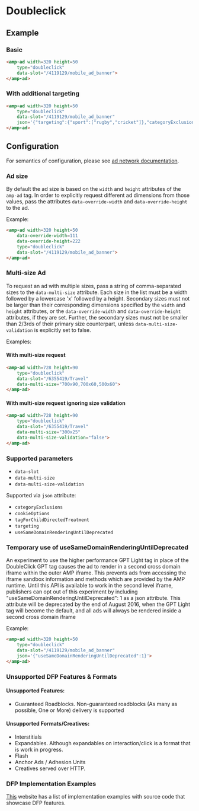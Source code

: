 <!---
Copyright 2015 The AMP HTML Authors. All Rights Reserved.

Licensed under the Apache License, Version 2.0 (the "License");
you may not use this file except in compliance with the License.
You may obtain a copy of the License at

      http://www.apache.org/licenses/LICENSE-2.0

Unless required by applicable law or agreed to in writing, software
distributed under the License is distributed on an "AS-IS" BASIS,
WITHOUT WARRANTIES OR CONDITIONS OF ANY KIND, either express or implied.
See the License for the specific language governing permissions and
limitations under the License.
-->

# Doubleclick

## Example

### Basic

```html
<amp-ad width=320 height=50
    type="doubleclick"
    data-slot="/4119129/mobile_ad_banner">
</amp-ad>
```

### With additional targeting

```html
<amp-ad width=320 height=50
    type="doubleclick"
    data-slot="/4119129/mobile_ad_banner"
    json='{"targeting":{"sport":["rugby","cricket"]},"categoryExclusions":["health"],"tagForChildDirectedTreatment":1}'>
</amp-ad>
```

## Configuration

For semantics of configuration, please see [ad network documentation](https://developers.google.com/doubleclick-gpt/reference).


### Ad size

By default the ad size is based on the `width` and `height` attributes of the `amp-ad` tag. In order to explicitly request different ad dimensions from those values, pass the attributes `data-override-width` and `data-override-height` to the ad.

Example:

```html
<amp-ad width=320 height=50
    data-override-width=111
    data-override-height=222
    type="doubleclick"
    data-slot="/4119129/mobile_ad_banner">
</amp-ad>
```

### Multi-size Ad

To request an ad with multiple sizes, pass a string of comma-separated sizes to
the `data-multi-size` attribute. Each size in the list must be a width followed
by a lowercase 'x' followed by a height. Secondary sizes must not be larger than
their corresponding dimensions specified by the `width` and `height` attributes,
or the `data-override-width` and `data-override-height` attributes, if they are
set. Further, the secondary sizes must not be smaller than 2/3rds of their
primary size counterpart, unless `data-multi-size-validation` is explicitly set
to false.

Examples:

#### With multi-size request
```html
<amp-ad width=728 height=90
    type="doubleclick"
    data-slot="/6355419/Travel"
    data-multi-size="700x90,700x60,500x60">
</amp-ad>
```

#### With multi-size request ignoring size validation
```html
<amp-ad width=728 height=90
    type="doubleclick"
    data-slot="/6355419/Travel"
    data-multi-size="300x25"
    data-multi-size-validation="false">
</amp-ad>
```


### Supported parameters

- `data-slot`
- `data-multi-size`
- `data-multi-size-validation`

Supported via `json` attribute:

- `categoryExclusions`
- `cookieOptions`
- `tagForChildDirectedTreatment`
- `targeting`
- `useSameDomainRenderingUntilDeprecated`

### Temporary use of useSameDomainRenderingUntilDeprecated
An experiment to use the higher performance GPT Light tag in place of the DoubleClick GPT tag causes the ad to render in a second cross domain iframe within the outer AMP iframe. This prevents ads from accessing the iframe sandbox information and methods which are provided by the AMP runtime. Until this API is available to work in the second level iframe, publishers can opt out of this experiment by including "useSameDomainRenderingUntilDeprecated": 1 as a json attribute. This attribute will be deprecated by the end of August 2016, when the GPT Light tag will become the default, and all ads will always be rendered inside a second cross domain iframe

Example:
```html
<amp-ad width=320 height=50
    type="doubleclick"
    data-slot="/4119129/mobile_ad_banner"
    json='{"useSameDomainRenderingUntilDeprecated":1}'>
</amp-ad>
```


### Unsupported DFP Features & Formats

#### Unsupported Features:
- Guaranteed Roadblocks. Non-guaranteed roadblocks (As many as possible, One or More) delivery is supported

#### Unsupported Formats/Creatives:
- Interstitials
- Expandables. Although expandables on interaction/click is a format that is work in progress.
- Flash
- Anchor Ads / Adhesion Units
- Creatives served over HTTP.

### DFP Implementation Examples
[This](http://dfp-amp-testing-1185.appspot.com/) website has a list of implementation examples with source code that showcase DFP features.






